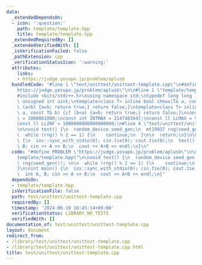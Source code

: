 ```yaml
---
data:
  _extendedDependsOn:
  - icon: ':question:'
    path: template/template.hpp
    title: template/template.hpp
  _extendedRequiredBy: []
  _extendedVerifiedWith: []
  _isVerificationFailed: false
  _pathExtension: cpp
  _verificationStatusIcon: ':warning:'
  attributes:
    links:
    - https://judge.yosupo.jp/problem/aplusb
  bundledCode: "#line 1 \"test/unittest/unittest-template.cpp\"\n#define PROBLEM \"\
    https://judge.yosupo.jp/problem/aplusb\"\n\n#line 1 \"template/template.hpp\"\n\
    #include <bits/stdc++.h>\nusing namespace std;\ntypedef long long ll;\ntypedef\
    \ unsigned int uint;\ntemplate<class T> inline bool chmax(T& a, const T& b) {if\
    \ (a<b) {a=b; return true;} return false;}\ntemplate<class T> inline bool chmin(T&\
    \ a, const T& b) {if (b<a) {a=b; return true;} return false;}\nconst int INTINF\
    \ = 1000001000;\nconst int INTMAX = 2147483647;\nconst ll LLMAX = 9223372036854775807;\n\
    const ll LLINF = 1000000000000000000;\n#line 4 \"test/unittest/unittest-template.cpp\"\
    \n\nvoid test() {\n  random_device seed_gen;\n  mt19937 rng(seed_gen()); \n\n\
    \  while (rng() % 2 == 1) {\n    continue;\n  }\n\n  return;\n}\n\nint main()\
    \ {\n  ios::sync_with_stdio(0); cin.tie(0); cout.tie(0);\n  test();\n  int A,\
    \ B; cin >> A >> B;\n  cout << A+B << endl;\n}\n"
  code: "#define PROBLEM \"https://judge.yosupo.jp/problem/aplusb\"\n\n#include \"\
    template/template.hpp\"\n\nvoid test() {\n  random_device seed_gen;\n  mt19937\
    \ rng(seed_gen()); \n\n  while (rng() % 2 == 1) {\n    continue;\n  }\n\n  return;\n\
    }\n\nint main() {\n  ios::sync_with_stdio(0); cin.tie(0); cout.tie(0);\n  test();\n\
    \  int A, B; cin >> A >> B;\n  cout << A+B << endl;\n}"
  dependsOn:
  - template/template.hpp
  isVerificationFile: false
  path: test/unittest/unittest-template.cpp
  requiredBy: []
  timestamp: '2024-06-19 18:45:14+09:00'
  verificationStatus: LIBRARY_NO_TESTS
  verifiedWith: []
documentation_of: test/unittest/unittest-template.cpp
layout: document
redirect_from:
- /library/test/unittest/unittest-template.cpp
- /library/test/unittest/unittest-template.cpp.html
title: test/unittest/unittest-template.cpp
---
```

